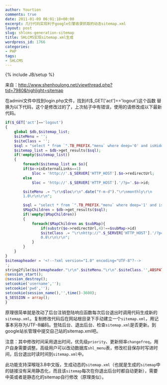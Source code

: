 ```yaml
---
author: Yourtion
comments: true
date: 2011-01-09 06:01:18+00:00
excerpt: 几行代码实现利于google引擎收录抓取的动态sitemap.xml
layout: post
slug: shlcms-generation-sitemap
title: SHLCMS实现sitemap.xml生成
wordpress_id: 1766
categories:
- PHP
tags:
- SHLCMS
---
```

{% include JB/setup %}

来自：http://www.shenhoulong.net/viewthread.php?tid=7980&highlight=sitemap

在admini文件中找到login.php文件，找到if($_GET['act']=='logout')这个函数
替换为以下代码，这个是修改过的了，上次帖子中有错误，使用的请修改成以下最新代码。

```php
if($_GET['act']=='logout')
{
	global $db,$sitemap_list;
	$siteMenu = '';
	$siteClass = '';
	$sql = "select * from `".TB_PREFIX."menu` where deep='0' and isHidden='0'";
	$sitemap_list = $db->get_results($sql);
	if(!empty($sitemap_list))
	{
		foreach($sitemap_list as $o){
		if($o->isExternalLinks==1)
			$loc = 'http://'.$_SERVER['HTTP_HOST'].$o->redirectUrl;
		else
			$loc = 'http://'.$_SERVER['HTTP_HOST'].'/?p='.$o->id;

		$siteMenu .= "\r\n$loc\r\n".date("Y-m-d")."\r\nmonthly\r\n
		1.0\r\n\r\n";

		$sql = "select * from `".TB_PREFIX."menu` where deep='1' and isHidden='0' and parentId=".$o->id;
		$MapChildren = $db->get_results($sql);
		if(!empty($MapChildren))
		{
			foreach($MapChildren as $subMap){
				if(substr($o->redirectUrl,4)!==$subMap->id)
				$siteClass .= "\r\nhttp://".$_SERVER['HTTP_HOST'].'/?p='."$subMap->id\r\n".date("Y-m-d")."\r\nweekly\r\n
				0.8\r\n\r\n";
			}
		}
	}
}
$sitemapheader = '<!--?xml version="1.0" encoding="UTF-8"?-->
';
string2file($sitemapheader."\r\n".$siteMenu."\r\n".$siteClass.'',ABSPATH.'/sitemap.xml');
@session_start();
@session_destroy();
setcookie('username','');
setcookie('pwd','');
setcookie(session_name(),'',time()-3600);
$_SESSION = array();
}
```

原理很简单就是改动了后台注销登陆响应函数每次后台退出时调用代码生成新的```sitemap.xml```。复制修改代码后在网站根目录下手动建立一个```sitemap.xml```，用记事本另存为UTF-8编码。登陆后台、退出后台、检查```sitemap.xml```是否更新。到google站长管理中提交自己站的sitemap.xml吧。

注意：其中修改时间采用退出时间，优先级```priority```、更新频率```changefreq```，用户自身需要调整。高级用户可以改动数据库```shl_menu```表，修改栏目保存时写进时间，后台退出时读时间到```sitemap.xml```中。

此功能支持深喉咙3.8中文版，生成动态的```sitemap.xml```（也就是生成的```sitemap```中的链接没有采用静态化，而且该```sitemap```每次在你退出后台时都自动更新），需要中英或者是静态化的sitemap自行修改（原理类似）。
